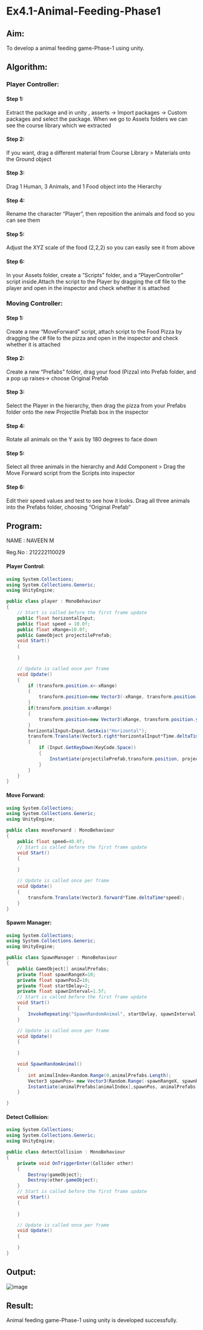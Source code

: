 # Ex4.1-Animal-Feeding-Phase1

## Aim:
To develop a animal feeding game-Phase-1 using unity.

## Algorithm:

### Player Controller:

#### Step 1:
Extract the package and in unity , asserts -> Import packages -> Custom packages and select the package. When we go to Assets folders we can see the course library which we extracted

#### Step 2:
If you want, drag a different material from Course Library > Materials onto the Ground object

#### Step 3:
Drag 1 Human, 3 Animals, and 1 Food object into the Hierarchy

#### Step 4:
Rename the character “Player”, then reposition the animals and food so you can see them

#### Step 5:
Adjust the XYZ scale of the food (2,2,2) so you can easily see it from above

#### Step 6:
In your Assets folder, create a “Scripts” folder, and a “PlayerController” script inside.Attach the script to the Player by dragging the c# file to the player and open in the inspector and check whether it is attached

### Moving Controller:

#### Step 1:
Create a new “MoveForward” script, attach script to the Food Pizza by dragging the c# file to the pizza and open in the inspector and check whether it is attached

#### Step 2:
Create a new “Prefabs” folder, drag your food (Pizza) into Prefab folder, and a pop up raises-> choose Original Prefab

#### Step 3:
Select the Player in the hierarchy, then drag the pizza from your Prefabs folder onto the new Projectile Prefab box in the inspector

#### Step 4:
Rotate all animals on the Y axis by 180 degrees to face down

#### Step 5:
Select all three animals in the hierarchy and Add Component > Drag the Move Forward script from the Scripts into inspector

#### Step 6:
Edit their speed values and test to see how it looks. Drag all three animals into the Prefabs folder, choosing “Original Prefab”

## Program:

NAME : NAVEEN M

Reg.No : 212222110029

#### Player Control:
```c#
using System.Collections;
using System.Collections.Generic;
using UnityEngine;

public class player : MonoBehaviour
{
    // Start is called before the first frame update
    public float horizontalInput;
    public float speed = 10.0f;
    public float xRange=10.0f;
    public GameObject projectilePrefab;
    void Start()
    {
        
    }

    // Update is called once per frame
    void Update()
    {
        if (transform.position.x<-xRange)
        {
            transform.position=new Vector3(-xRange, transform.position.y,transform.position.z);
        }
        if(transform.position.x>xRange)
        {
            transform.position=new Vector3(xRange, transform.position.y ,transform.position.z);
        }
        horizontalInput=Input.GetAxis("Horizontal");
        transform.Translate(Vector3.right*horizontalInput*Time.deltaTime*speed);
        {
            if (Input.GetKeyDown(KeyCode.Space))
            {
                Instantiate(projectilePrefab,transform.position, projectilePrefab.transform.rotation);
            }
        }
    }
}
```

#### Move Forward:
```c#
using System.Collections;
using System.Collections.Generic;
using UnityEngine;

public class moveForward : MonoBehaviour
{
    public float speed=40.0f;
    // Start is called before the first frame update
    void Start()
    {
        
    }

    // Update is called once per frame
    void Update()
    {
        transform.Translate(Vector3.forward*Time.deltaTime*speed);
    }
}
```

#### Spawm Manager:
```c#
using System.Collections;
using System.Collections.Generic;
using UnityEngine;

public class SpawnManager : MonoBehaviour
{
    public GameObject[] animalPrefabs;
    private float spawnRangeX=10;
    private float spawnPosZ=10;
    private float startDelay=2;
    private float spawnInterval=1.5f;
    // Start is called before the first frame update
    void Start()
    {
        InvokeRepeating("SpawnRandomAnimal", startDelay, spawnInterval);
    }

    // Update is called once per frame
    void Update()
    {
        
    }

    void SpawnRandomAnimal()
    {
        int animalIndex=Random.Range(0,animalPrefabs.Length);
        Vector3 spawnPos= new Vector3(Random.Range(-spawnRangeX, spawnRangeX),0,spawnPosZ);
        Instantiate(animalPrefabs[animalIndex],spawnPos, animalPrefabs[animalIndex].transform.rotation);
    }

}
```

#### Detect Collision:
```c#
using System.Collections;
using System.Collections.Generic;
using UnityEngine;

public class detectCollision : MonoBehaviour
{
    private void OnTriggerEnter(Collider other)
    {
        Destroy(gameObject);
        Destroy(other.gameObject);
    }
    // Start is called before the first frame update
    void Start()
    {
        
    }

    // Update is called once per frame
    void Update()
    {
        
    }
}
```
## Output:
![image](https://github.com/Lingeswaran04/Ex4.1-Animal-Feeding-Phase1/assets/119103865/d2bb8919-4c60-4cda-a75c-6274c1e49715)


## Result:

Animal feeding game-Phase-1 using unity is developed successfully.
